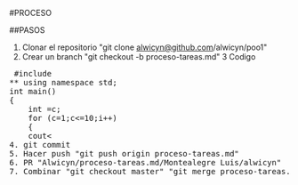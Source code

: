 #PROCESO

##PASOS
1. Clonar el repositorio "git clone alwicyn@github.com/alwicyn/poo1"
2. Crear un branch  "git checkout -b proceso-tareas.md"
3 Codigo 

<pre> #include <iostream>
** using namespace std;
int main()
{
	int =c;
	for (c=1;c<=10;i++)
	{
	cout<<c<<endl;
	}
	return 0;
}
<code>
4. git commit 
5. Hacer push "git push origin proceso-tareas.md"
6. PR "Alwicyn/proceso-tareas.md/Montealegre Luis/alwicyn"
7. Combinar "git checkout master" "git merge proceso-tareas.md"

